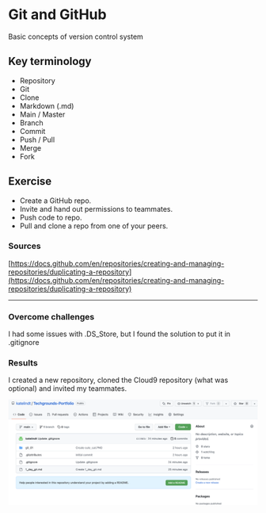 # Git and GitHub

Basic concepts of version control system


## Key terminology

- Repository
- Git
- Clone
- Markdown (.md)
- Main / Master
- Branch
- Commit
- Push / Pull
- Merge
- Fork

## Exercise
- Create a GitHub repo.
- Invite and hand out permissions to teammates.
- Push code to repo.
- Pull and clone a repo from one of your peers.


### Sources

[https://docs.github.com/en/repositories/creating-and-managing-repositories/duplicating-a-repository](https://docs.github.com/en/repositories/creating-and-managing-repositories/duplicating-a-repository)

****

### Overcome challenges

I had some issues with .DS_Store, but I found the solution to put it in .gitignore

### Results

I created a new repository, cloned the Cloud9 repository (what was optional) and invited my teammates.

![screenshot](/00_includes/git_01_screenshot.png)

